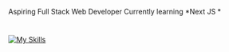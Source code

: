 Aspiring Full Stack Web Developer
Currently learning *Next JS *
#
[![My Skills](https://skillicons.dev/icons?i=js,html,css,react,npm,bootstrip,&perline=4)](https://skillicons.dev)<!---
Javed-Malik/Javed-Malik is a ✨ special ✨ repository because its `README.md` (this file) appears on your GitHub profile.
You can click the Preview link to take a look at your changes.
--->
